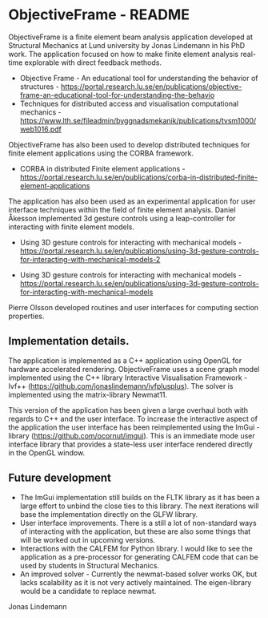 # ObjectiveFrame - README

ObjectiveFrame is a finite element beam analysis application developed at Structural Mechanics at Lund university by Jonas Lindemann in his PhD work. The application focused on how to make finite element analysis real-time explorable with direct feedback methods.

 * Objective Frame - An educational tool for understanding the behavior of structures - https://portal.research.lu.se/en/publications/objective-frame-an-educational-tool-for-understanding-the-behavio
 * Techniques for distributed access and visualisation computational mechanics - 
https://www.lth.se/fileadmin/byggnadsmekanik/publications/tvsm1000/web1016.pdf

ObjectiveFrame has also been used to develop distributed techniques for finite element applications using the CORBA framework.

* CORBA in distributed Finite element applications - https://portal.research.lu.se/en/publications/corba-in-distributed-finite-element-applications

The application has also been used as an experimental application for user interface techniques within the field of finite element analysis. Daniel Åkesson implemented 3d gesture controls using a leap-controller for interacting with finite element models.

* Using 3D gesture controls for interacting with mechanical models - https://portal.research.lu.se/en/publications/using-3d-gesture-controls-for-interacting-with-mechanical-models-2

* Using 3D gesture controls for interacting with mechanical models - https://portal.research.lu.se/en/publications/using-3d-gesture-controls-for-interacting-with-mechanical-models

Pierre Olsson developed routines and user interfaces for computing section properties.

## Implementation details.

The application is implemented as a C++ application using OpenGL for hardware accelerated rendering. ObjectiveFrame uses a scene graph model implemented using the C++ library Interactive Visualisation Framework - Ivf++ (https://github.com/jonaslindemann/ivfplusplus). The solver is implemented using the matrix-library Newmat11. 

This version of the application has been given a large overhaul both with regards to C++ and the user interface. To increase the interactive aspect of the application the user interface has been reimplemented using the ImGui - library (https://github.com/ocornut/imgui). This is an immediate mode user interface library that provides a state-less user interface rendered directly in the OpenGL window. 

## Future development

 * The ImGui implementation still builds on the FLTK library as it has been a large effort to unbind the close ties to this library. The next iterations will base the implementation directly on the GLFW library.
 * User interface improvements. There is a still a lot of non-standard ways of interacting with the application, but these are also some things that will be worked out in upcoming versions.
 * Interactions with the CALFEM for Python library. I would like to see the application as a pre-processor for generating CALFEM code that can be used by students in Structural Mechanics.
 * An improved solver - Currently the newmat-based solver works OK, but lacks scalability as it is not very actively maintained. The eigen-library would be a candidate to replace newmat.

Jonas Lindemann

